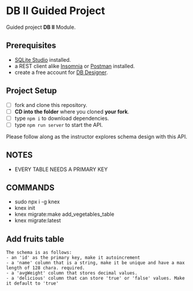 # DB II Guided Project

Guided project **DB II** Module.

## Prerequisites

- [SQLite Studio](https://sqlitestudio.pl/index.rvt?act=download) installed.
- a REST client alike [Insomnia](https://insomnia.rest/download/) or [Postman](https://www.getpostman.com/downloads/) installed.
- create a free account for [DB Designer](https://dbdesigner.net).

## Project Setup

- [ ] fork and clone this repository.
- [ ] **CD into the folder** where you cloned **your fork**.
- [ ] type `npm i` to download dependencies.
- [ ] type `npm run server` to start the API.

Please follow along as the instructor explores schema design with this API.


## NOTES
- EVERY TABLE NEEDS A PRIMARY KEY

## COMMANDS
- sudo npx i -g knex
- knex init
- knex migrate:make add_vegetables_table 
- knex migrate:latest


## Add fruits table
    The schema is as follows:
    - an 'id' as the primary key, make it autoincrement
    - a 'name' column that is a string, make it be unique and have a max length of 128 chara. required.
    - a 'avgWeight' column that stores decimal values.
    - a 'delicious' column that can store 'true' or 'false' values. Make it default to 'true'